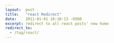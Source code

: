 ```yaml
---
layout:  post
title:   "react Redirect"
date:    2011-01-01 10:10:13 -0500
excerpt: redirect to all react posts' new home
redirect_to:
  - /tag/react/
---
```

